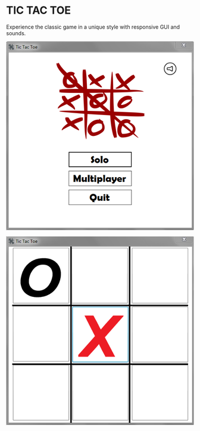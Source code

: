 # TIC TAC TOE 

Experience the classic game in a unique style with responsive GUI and sounds.

![Image of TicTacToe](https://github.com/ummarikram/TicTacToe/blob/master/GameInterface.PNG)

![Image of TicTacToe](https://github.com/ummarikram/TicTacToe/blob/master/GamePlay.PNG)
